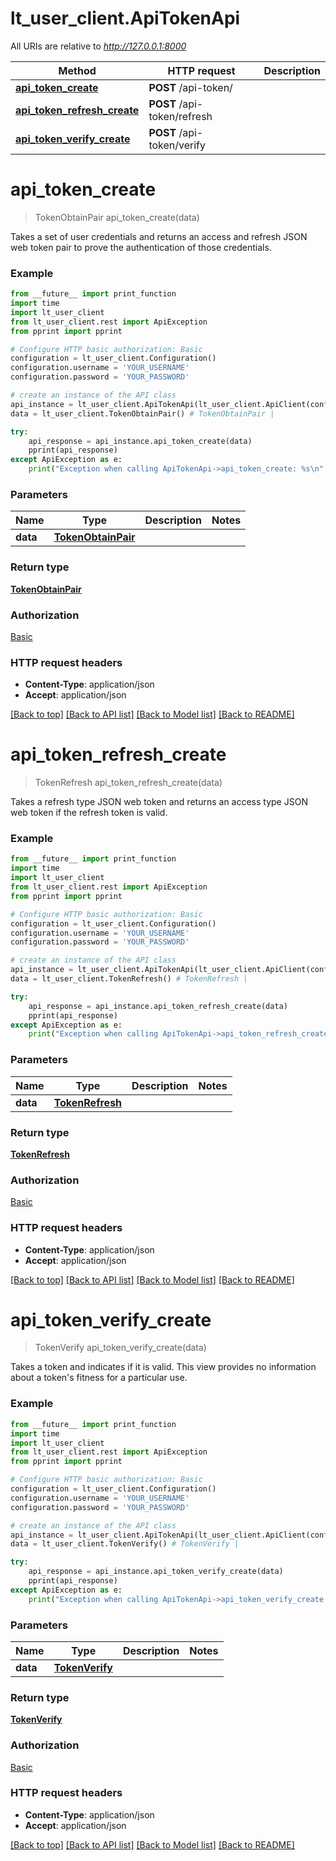 # lt_user_client.ApiTokenApi

All URIs are relative to *http://127.0.0.1:8000*

Method | HTTP request | Description
------------- | ------------- | -------------
[**api_token_create**](ApiTokenApi.md#api_token_create) | **POST** /api-token/ | 
[**api_token_refresh_create**](ApiTokenApi.md#api_token_refresh_create) | **POST** /api-token/refresh | 
[**api_token_verify_create**](ApiTokenApi.md#api_token_verify_create) | **POST** /api-token/verify | 


# **api_token_create**
> TokenObtainPair api_token_create(data)



Takes a set of user credentials and returns an access and refresh JSON web token pair to prove the authentication of those credentials.

### Example
```python
from __future__ import print_function
import time
import lt_user_client
from lt_user_client.rest import ApiException
from pprint import pprint

# Configure HTTP basic authorization: Basic
configuration = lt_user_client.Configuration()
configuration.username = 'YOUR_USERNAME'
configuration.password = 'YOUR_PASSWORD'

# create an instance of the API class
api_instance = lt_user_client.ApiTokenApi(lt_user_client.ApiClient(configuration))
data = lt_user_client.TokenObtainPair() # TokenObtainPair | 

try:
    api_response = api_instance.api_token_create(data)
    pprint(api_response)
except ApiException as e:
    print("Exception when calling ApiTokenApi->api_token_create: %s\n" % e)
```

### Parameters

Name | Type | Description  | Notes
------------- | ------------- | ------------- | -------------
 **data** | [**TokenObtainPair**](TokenObtainPair.md)|  | 

### Return type

[**TokenObtainPair**](TokenObtainPair.md)

### Authorization

[Basic](../README.md#Basic)

### HTTP request headers

 - **Content-Type**: application/json
 - **Accept**: application/json

[[Back to top]](#) [[Back to API list]](../README.md#documentation-for-api-endpoints) [[Back to Model list]](../README.md#documentation-for-models) [[Back to README]](../README.md)

# **api_token_refresh_create**
> TokenRefresh api_token_refresh_create(data)



Takes a refresh type JSON web token and returns an access type JSON web token if the refresh token is valid.

### Example
```python
from __future__ import print_function
import time
import lt_user_client
from lt_user_client.rest import ApiException
from pprint import pprint

# Configure HTTP basic authorization: Basic
configuration = lt_user_client.Configuration()
configuration.username = 'YOUR_USERNAME'
configuration.password = 'YOUR_PASSWORD'

# create an instance of the API class
api_instance = lt_user_client.ApiTokenApi(lt_user_client.ApiClient(configuration))
data = lt_user_client.TokenRefresh() # TokenRefresh | 

try:
    api_response = api_instance.api_token_refresh_create(data)
    pprint(api_response)
except ApiException as e:
    print("Exception when calling ApiTokenApi->api_token_refresh_create: %s\n" % e)
```

### Parameters

Name | Type | Description  | Notes
------------- | ------------- | ------------- | -------------
 **data** | [**TokenRefresh**](TokenRefresh.md)|  | 

### Return type

[**TokenRefresh**](TokenRefresh.md)

### Authorization

[Basic](../README.md#Basic)

### HTTP request headers

 - **Content-Type**: application/json
 - **Accept**: application/json

[[Back to top]](#) [[Back to API list]](../README.md#documentation-for-api-endpoints) [[Back to Model list]](../README.md#documentation-for-models) [[Back to README]](../README.md)

# **api_token_verify_create**
> TokenVerify api_token_verify_create(data)



Takes a token and indicates if it is valid.  This view provides no information about a token's fitness for a particular use.

### Example
```python
from __future__ import print_function
import time
import lt_user_client
from lt_user_client.rest import ApiException
from pprint import pprint

# Configure HTTP basic authorization: Basic
configuration = lt_user_client.Configuration()
configuration.username = 'YOUR_USERNAME'
configuration.password = 'YOUR_PASSWORD'

# create an instance of the API class
api_instance = lt_user_client.ApiTokenApi(lt_user_client.ApiClient(configuration))
data = lt_user_client.TokenVerify() # TokenVerify | 

try:
    api_response = api_instance.api_token_verify_create(data)
    pprint(api_response)
except ApiException as e:
    print("Exception when calling ApiTokenApi->api_token_verify_create: %s\n" % e)
```

### Parameters

Name | Type | Description  | Notes
------------- | ------------- | ------------- | -------------
 **data** | [**TokenVerify**](TokenVerify.md)|  | 

### Return type

[**TokenVerify**](TokenVerify.md)

### Authorization

[Basic](../README.md#Basic)

### HTTP request headers

 - **Content-Type**: application/json
 - **Accept**: application/json

[[Back to top]](#) [[Back to API list]](../README.md#documentation-for-api-endpoints) [[Back to Model list]](../README.md#documentation-for-models) [[Back to README]](../README.md)

